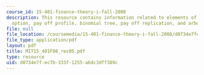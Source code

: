```yaml
---
course_id: 15-401-finance-theory-i-fall-2008
description: This resource contains information related to elements of a call put
  option, pay off profile, binomial tree, pay off replication, and arboreal corporation.
file: null
file_location: /coursemedia/15-401-finance-theory-i-fall-2008/d0734e7fec7b333f1255a6dc3dff389c_MIT15_401F08_rec05.pdf
file_type: application/pdf
layout: pdf
title: MIT15_401F08_rec05.pdf
type: resource
uid: d0734e7f-ec7b-333f-1255-a6dc3dff389c
---
```

